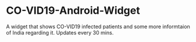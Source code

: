 # CO-VID19-Android-Widget
A widget that shows CO-VID19 infected patients and some more informtaion of India regarding it. Updates every 30 mins.

